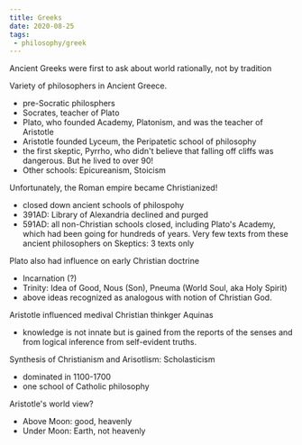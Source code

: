 ```yaml
---
title: Greeks
date: 2020-08-25
tags: 
 - philosophy/greek
---
```


Ancient Greeks were first to ask about world rationally, not by tradition

Variety of philosophers in Ancient Greece.
 - pre-Socratic philosphers
 - Socrates, teacher of Plato
 - Plato, who founded Academy, Platonism, and was the teacher of Aristotle
 - Aristotle founded Lyceum, the Peripatetic school of philosophy
 - the first skeptic, Pyrrho, who didn't believe that falling off cliffs was dangerous. 
 But he lived to over 90!
 - Other schools: Epicureanism, Stoicism

Unfortunately, the Roman empire became Christianized!
 - closed down ancient schools of philospohy
 - 391AD: Library of Alexandria declined and purged
 - 591AD: all non-Christian schools closed, including Plato's Academy, which had been going for hundreds of years.
Very few texts from these ancient philosophers
on Skeptics: 3 texts only

Plato also had influence on early Christian doctrine
 - Incarnation (?)
 - Trinity: Idea of Good, Nous (Son), Pneuma (World Soul, aka Holy Spirit) 
 - above ideas recognized as analogous with notion of Christian God.

Aristotle influenced medival Christian thinkger Aquinas
 - knowledge is not innate but is gained from the reports of the senses and from logical inference from 
 self-evident truths.

Synthesis of Christianism and Arisotlism: Scholasticism
 - dominated in 1100-1700
 - one school of Catholic philosophy

Aristotle's world view?
 - Above Moon: good, heavenly
 - Under Moon: Earth, not heavenly
 

